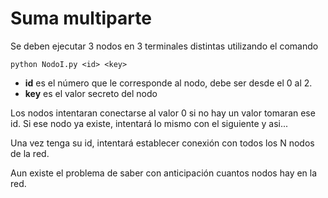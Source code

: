 # Suma multiparte

Se deben ejecutar 3 nodos en 3 terminales distintas utilizando el comando 

```
python NodoI.py <id> <key>
```

- **id** es el número que le corresponde al nodo, debe ser desde el 0 al 2.
- **key** es el valor secreto del nodo



Los nodos intentaran conectarse al valor 0 si no hay un valor tomaran ese id.
Si ese nodo ya existe, intentará lo mismo con el siguiente y asi...

Una vez tenga su id, intentará establecer conexión con todos los N nodos de la red.




Aun existe el problema de saber con anticipación cuantos nodos hay en la red.